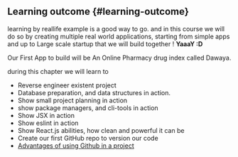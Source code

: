## Learning outcome {#learning-outcome}

learning by reallife example is a good way to go. and in this course we will do so by creating multiple real world applications, starting from simple apps and up to Large scale startup that we will build together ! **YaaaY :D**

Our First App to build will be An Online Pharmacy drug index called Dawaya.

 during this chapter we will learn to 

*   Reverse engineer existent project
*   Database preparation, and data structures in action.
*   Show small project planning in action
*   show package managers, and cli-tools in action
*   Show JSX in action
*   Show eslint in action
*   Show React.js abilities, how clean and powerful it can be
*   Create our first GitHub repo to version our code
  * [Advantages of using Github in a project](chapter_2/git_and_version_control_[concept,_installation,_us.md/#advantage_of_git)


